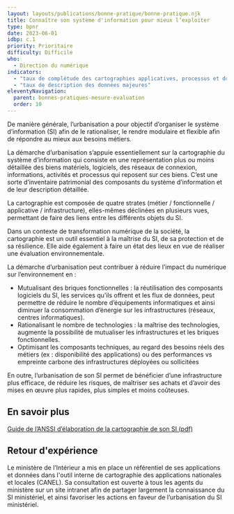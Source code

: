 ```yaml
---
layout: layouts/publications/bonne-pratique/bonne-pratique.njk
title: Connaître son système d'information pour mieux l’exploiter
type: bpnr
date: 2023-06-01
idbp: c.1
priority: Prioritaire
difficulty: Difficile
who:
  - Direction du numérique
indicators:
  - "taux de complétude des cartographies applicatives, processus et données"
  - "taux de description des données majeures"
eleventyNavigation:
  parent: bonnes-pratiques-mesure-evaluation
  order: 10
---
```


De manière générale, l’urbanisation a pour objectif d’organiser le système d’information (SI) afin de le rationaliser, le rendre modulaire et flexible afin de répondre au mieux aux besoins métiers.

La démarche d’urbanisation s’appuie essentiellement sur la cartographie du système d’information qui consiste en une représentation plus ou moins détaillée des biens matériels, logiciels, des réseaux de connexion, informations, activités et processus qui reposent sur ces biens. C’est une sorte d’inventaire patrimonial des composants du système d’information et de leur description détaillée.

La cartographie est composée de quatre strates (métier / fonctionnelle / applicative / infrastructure), elles-mêmes déclinées en plusieurs vues, permettant de faire des liens entre les différents objets du SI.

Dans un contexte de transformation numérique de la société, la cartographie est un outil essentiel à la maîtrise du SI, de sa protection et de sa résilience. Elle aide également à faire un état des lieux en vue de réaliser une évaluation environnementale.

La démarche d’urbanisation peut contribuer à réduire l’impact du numérique sur l’environnement en :
* Mutualisant des briques fonctionnelles : la réutilisation des composants logiciels du SI, les services qu’ils offrent et les flux de données, peut permettre de réduire le nombre d’équipements informatiques et ainsi diminuer la consommation d’énergie sur les infrastructures (réseaux, centres informatiques).
* Rationalisant le nombre de technologies : la maîtrise des technologies, augmente la possibilité de mutualiser les infrastructures et les briques fonctionnelles.
*	Optimisant les composants techniques, au regard des besoins réels des métiers (ex : disponibilité des applications) ou des performances vs empreinte carbone des infrastructures déployées ou sollicitées

En outre, l’urbanisation de son SI permet de bénéficier d’une infrastructure plus efficace, de réduire les risques, de maîtriser ses achats et d’avoir des mises en œuvre plus rapides, plus simples et moins coûteuses.

## En savoir plus

[Guide de l’ANSSI d’élaboration de la cartographie de son SI (pdf)](https://www.ssi.gouv.fr/uploads/2018/11/guide-cartographie-systeme-information-anssi-pa-046.pdf)

## Retour d'expérience

Le ministère de l’Intérieur a mis en place un référentiel de ses applications et données dans l'outil interne de cartographie des applications nationales et locales (CANEL). Sa consultation est ouverte à tous les agents du ministère sur un site intranet afin de partager largement la connaissance du SI ministériel, et ainsi favoriser les actions en faveur de l’urbanisation du SI ministériel.
